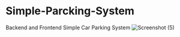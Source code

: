 # Simple-Parcking-System
Backend and Frontend Simple Car Parking System
![Screenshot (5)](https://user-images.githubusercontent.com/80274745/140783154-2537bb91-65c7-48b4-846f-73ff23d2cd97.png)
